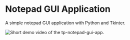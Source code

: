 # Notepad GUI Application

A simple notepad GUI application with Python and Tkinter.

![Short demo video of the tp-notepad-gui-app.](https://github.com/sebastianfuehr/tp-notepad-gui-app/assets/40100920/dbfc2e94-8db1-43a3-8fe5-718d65d263a9)
